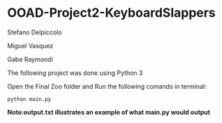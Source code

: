 # OOAD-Project2-KeyboardSlappers

 Stefano Delpiccolo

 Miguel Vasquez

 Gabe Raymondi

The following project was done using Python 3


Open the Final Zoo folder and Run the following comands in terminal:

`python main.py`

**Note:output.txt illustrates an example of what main.py would output**
